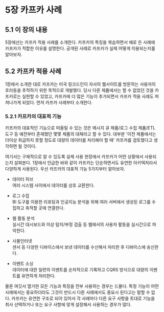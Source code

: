 # 5장 카프카 사례

## 5.1 이 장의 내용

5장에선는 카프카 적용 사례를 소개한다. 카프카의 특징을 복습하면서 예로 든 사례에 카프카가 적합한 이유를 설명한다. 공개된 사례로 카프카가 실제 어떻게 이용되는지를 알아보자.

## 5.2 카프카 적용 사례

1장에서 소개한 대로 카프카는 미국 링크드인이 자사의 웹사이트를 방문하는 사용자의 호라동을 추적하기 위한 목적으로 개발했다. 당시 다른 제품에서는 할 수 없었던 것을 카프카로는 실현할 수 있었고, 카프카에 더 많은 기능이 추가되면서 카프카 적용 사례도 퍼져나가게 되었다. 먼저 카프카 사례부터 소개한다.

### 5.2.1 카프카의 대표적 기능

카프카의 대표적인 기능으로 떠올릴 수 있는 것은 메시지 큐 제품/로그 수집 제품/ETL 도구 등 예전부터 존재했던 몇몇 제품의 대체라고 할 수 있다. 대부분 '이전 제품에서는 더이상 취급하지 못할 정도로 대량의 데이터를 처리해야 할 때' 카프카를 검토했다고 생각하면 될 것이다.

여기서는 구체적으로 알 수 있도록 실제 사용 현장에서 카프카가 어떤 상황에서 사용되는지 살펴본다. 1장에서 언급한 바와 같이 카프카는 단순하면서도 유연한 아키텍처라서 다양하게 사용된다. 우선 카프카의 대표적 기능 5가지부터 알아보자.

- 데이터 허브<br>
  여러 시스템 사이에서 데이터를 상호 교환한다.

- 로그 수집<br>
  BI 도구를 이용한 리포팅과 인공지능 분석을 위해 여러 서버에서 생성된 로그를 수집하고 축적할 곳에 연결한다.

- 웹 활동 분석<br>
  실시간 대시보드와 이상 탐지/부정 검출 등 웹에서의 사용자 활동을 실시간으로 파악한다.

- 사물인터넷<br>
  센서 등 다양한 디바이스에서 보낸 데이터를 수신해서 처리한 후 디바이스에 송신한다.

- 이벤트 소싱<br>
  데이터에 대한 일련의 이벤트를 순차적으로 기록하고 CQRS 방식으로 대량의 이벤트를 유연하게 처리한다.

물론 여깃서 열거한 모든 기능과 특징을 전부 사용하는 경우는 드물다. 특정 기능이 어떤 사례에서는 중요하더라도 그것이 반드시 다른 사례에서도 중요시 된다고는 말할 수 없다. 카프카는 유연한 구조로 되어 있어서 각 사례마다 다른 요구 사항을 토대로 기능을 취사 선택하거나 또는 요구 사항에 맞게 설정해서 사용하는 경우가 많다.
